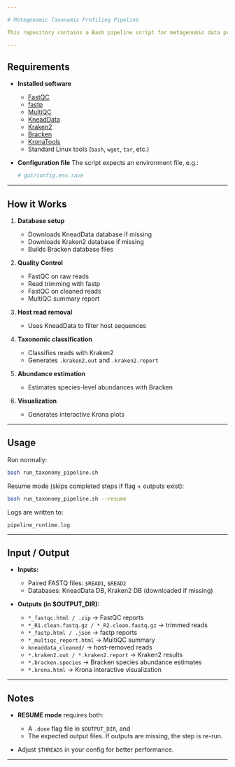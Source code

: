 ```yaml
---

# Metagenomic Taxonomic Profiling Pipeline

This repository contains a Bash pipeline script for metagenomic data processing and taxonomic profiling. It automates quality control, host read removal, taxonomic classification, abundance estimation, and visualization.

---
```


## Requirements

* **Installed software**

  * [FastQC](https://www.bioinformatics.babraham.ac.uk/projects/fastqc/)
  * [fastp](https://github.com/OpenGene/fastp)
  * [MultiQC](https://multiqc.info/)
  * [KneadData](https://github.com/biobakery/kneaddata)
  * [Kraken2](https://ccb.jhu.edu/software/kraken2/)
  * [Bracken](https://ccb.jhu.edu/software/bracken/)
  * [KronaTools](https://github.com/marbl/Krona/wiki)
  * Standard Linux tools (`bash`, `wget`, `tar`, etc.)

* **Configuration file**
  The script expects an environment file, e.g.:

  ```bash
  # gut/config.env.save
---

## How it Works

1. **Database setup**

   * Downloads KneadData database if missing
   * Downloads Kraken2 database if missing
   * Builds Bracken database files

2. **Quality Control**

   * FastQC on raw reads
   * Read trimming with fastp
   * FastQC on cleaned reads
   * MultiQC summary report

3. **Host read removal**

   * Uses KneadData to filter host sequences

4. **Taxonomic classification**

   * Classifies reads with Kraken2
   * Generates `.kraken2.out` and `.kraken2.report`

5. **Abundance estimation**

   * Estimates species-level abundances with Bracken

6. **Visualization**

   * Generates interactive Krona plots

---

## Usage

Run normally:

```bash
bash run_taxonomy_pipeline.sh
```

Resume mode (skips completed steps if flag + outputs exist):

```bash
bash run_taxonomy_pipeline.sh --resume
```

Logs are written to:

```
pipeline_runtime.log
```

---

## Input / Output

* **Inputs:**

  * Paired FASTQ files: `$READ1`, `$READ2`
  * Databases: KneadData DB, Kraken2 DB (downloaded if missing)

* **Outputs (in \$OUTPUT\_DIR):**

  * `*_fastqc.html / .zip` → FastQC reports
  * `*_R1.clean.fastq.gz / *_R2.clean.fastq.gz` → trimmed reads
  * `*_fastp.html / .json` → fastp reports
  * `*_multiqc_report.html` → MultiQC summary
  * `kneaddata_cleaned/` → host-removed reads
  * `*.kraken2.out / *.kraken2.report` → Kraken2 results
  * `*.bracken.species` → Bracken species abundance estimates
  * `*.krona.html` → Krona interactive visualization

---

## Notes

* **RESUME mode** requires both:

  * A `.done` flag file in `$OUTPUT_DIR`, and
  * The expected output files.
    If outputs are missing, the step is re-run.

* Adjust `$THREADS` in your config for better performance.

---
